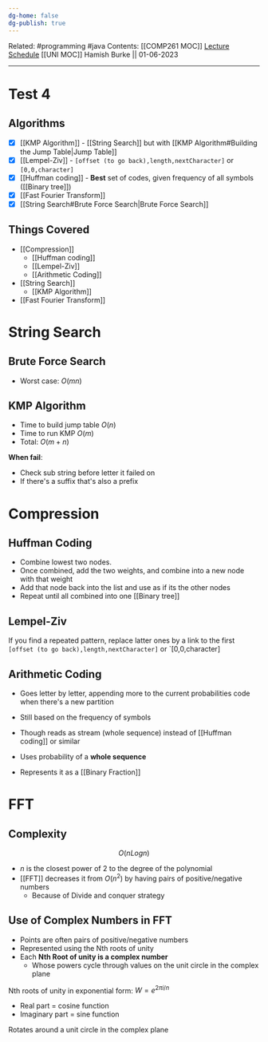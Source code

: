 ```yaml
---
dg-home: false
dg-publish: true
---
```

Related: #programming #java 
Contents: [[COMP261 MOC]]
[Lecture Schedule](https://ecs.wgtn.ac.nz/Courses/COMP261_2023T1/LectureSchedule)
[[UNI MOC]]
Hamish Burke || 01-06-2023
***

# Test 4

## Algorithms

- [x] [[KMP Algorithm]] - [[String Search]] but with [[KMP Algorithm#Building the Jump Table\|Jump Table]]
- [x] [[Lempel-Ziv]] - `[offset (to go back),length,nextCharacter]` or `[0,0,character]`
- [x] [[Huffman coding]] - **Best** set of codes, given frequency of all symbols ([[Binary tree]])
- [x] [[Fast Fourier Transform]]
- [x] [[String Search#Brute Force Search\|Brute Force Search]]

## Things Covered

- [[Compression]]
	- [[Huffman coding]]
	- [[Lempel-Ziv]]
	- [[Arithmetic Coding]]
- [[String Search]]
	- [[KMP Algorithm]]
- [[Fast Fourier Transform]]

# String Search

## Brute Force Search

- Worst case: $O(mn)$ 

## KMP Algorithm

- Time to build jump table $O(n)$
- Time to run KMP $O(m)$
- Total: $O(m+n)$

**When fail**:
- Check sub string before letter it failed on
- If there's a suffix that's also a prefix

# Compression

## Huffman Coding

- Combine lowest two nodes.
- Once combined, add the two weights, and combine into a new node with that weight
- Add that node back into the list and use as if its the other nodes
- Repeat until all combined into one [[Binary tree]]

## Lempel-Ziv

 If you find a repeated pattern, replace latter ones by a link to the first
`[offset (to go back),length,nextCharacter]` or `[0,0,character]

## Arithmetic Coding

- Goes letter by letter, appending more to the current probabilities code when there's a new partition

- Still based on the frequency of symbols
- Though reads as stream (whole sequence) instead of [[Huffman coding]] or similar
- Uses probability of a **whole sequence**
- Represents it as a [[Binary Fraction]]

# FFT

## Complexity

$$O(nLogn)$$
- $n$ is the closest power of 2 to the degree of the polynomial
- [[FFT]] decreases it from $O(n^2)$ by having pairs of positive/negative numbers
	- Because of Divide and conquer strategy

## Use of Complex Numbers in FFT

- Points are often pairs of positive/negative numbers
- Represented using the Nth roots of unity
- Each **Nth Root of unity is a complex number**
	- Whose powers cycle through values on the unit circle in the complex plane

Nth roots of unity in exponential form:
$W=e^{2\pi i/n}$

- Real part = cosine function
- Imaginary part = sine function

Rotates around a unit circle in the complex plane





